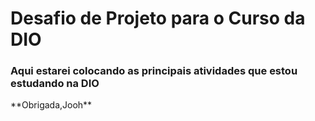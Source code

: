 # Desafio de Projeto para o Curso da DIO
### Aqui estarei colocando as principais atividades que estou estudando na DIO
</center> **Obrigada,Jooh** 
